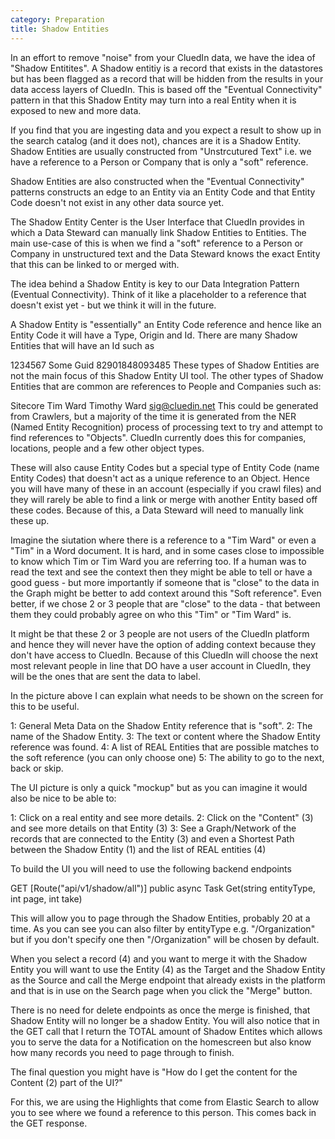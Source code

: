 ```yaml
---
category: Preparation
title: Shadow Entities
---
```


In an effort to remove "noise" from your CluedIn data, we have the idea of "Shadow Entitites". A Shadow entitiy is a record that exists in the datastores but has been flagged as a record that will be hidden from the results in your data access layers of CluedIn. This is based off the "Eventual Connectivity" pattern in that this Shadow Entity may turn into a real Entity when it is exposed to new and more data. 

If you find that you are ingesting data and you expect a result to show up in the search catalog (and it does not), chances are it is a Shadow Entity. Shadow Entities are usually constructed from "Unstrcutured Text" i.e. we have a reference to a Person or Company that is only a "soft" reference. 

Shadow Entities are also constructed when the "Eventual Connectivity" patterns constructs an edge to an Entity via an Entity Code and that Entity Code doesn't not exist in any other data source yet. 

The Shadow Entity Center is the User Interface that CluedIn provides in which a Data Steward can manually link Shadow Entities to Entities. The main use-case of this is when we find a "soft" reference to a Person or Company in unstructured text and the Data Steward knows the exact Entity that this can be linked to or merged with. 

The idea behind a Shadow Entity is key to our Data Integration Pattern (Eventual Connectivity). Think of it like a placeholder to a reference that doesn't exist yet - but we think it will in the future.

A Shadow Entity is "essentially" an Entity Code reference and hence like an Entity Code it will have a Type, Origin and Id. There are many Shadow Entities that will have an Id such as

1234567
Some Guid
82901848093485
These types of Shadow Entities are not the main focus of this Shadow Entity UI tool. The other types of Shadow Entities that are common are references to People and Companies such as:

Sitecore
Tim Ward
Timothy Ward
sig@cluedin.net
This could be generated from Crawlers, but a majority of the time it is generated from the NER (Named Entity Recognition) process of processing text to try and attempt to find references to "Objects". CluedIn currently does this for companies, locations, people and a few other object types.

These will also cause Entity Codes but a special type of Entity Code (name Entity Codes) that doesn't act as a unique reference to an Object. Hence you will have many of these in an account (especially if you crawl files) and they will rarely be able to find a link or merge with another Entity based off these codes. Because of this, a Data Steward will need to manually link these up.

Imagine the siutation where there is a reference to a "Tim Ward" or even a "Tim" in a Word document. It is hard, and in some cases close to impossible to know which Tim or Tim Ward you are referring too. If a human was to read the text and see the context then they might be able to tell or have a good guess - but more importantly if someone that is "close" to the data in the Graph might be better to add context around this "Soft reference". Even better, if we chose 2 or 3 people that are "close" to the data - that between them they could probably agree on who this "Tim" or "Tim Ward" is.

It might be that these 2 or 3 people are not users of the CluedIn platform and hence they will never have the option of adding context because they don't have access to CluedIn. Because of this CluedIn will choose the next most relevant people in line that DO have a user account in CluedIn, they will be the ones that are sent the data to label.

In the picture above I can explain what needs to be shown on the screen for this to be useful.

1: General Meta Data on the Shadow Entity reference that is "soft".
2: The name of the Shadow Entity.
3: The text or content where the Shadow Entity reference was found.
4: A list of REAL Entities that are possible matches to the soft reference (you can only choose one)
5: The ability to go to the next, back or skip.

The UI picture is only a quick "mockup" but as you can imagine it would also be nice to be able to:

1: Click on a real entity and see more details.
2: Click on the "Content" (3) and see more details on that Entity (3)
3: See a Graph/Network of the records that are connected to the Entity (3) and even a Shortest Path between the Shadow Entity (1) and the list of REAL entities (4)

To build the UI you will need to use the following backend endpoints

GET [Route("api/v1/shadow/all")]
public async Task Get(string entityType, int page, int take)

This will allow you to page through the Shadow Entities, probably 20 at a time. As you can see you can also filter by entityType e.g. "/Organization" but if you don't specify one then "/Organization" will be chosen by default.

When you select a record (4) and you want to merge it with the Shadow Entity you will want to use the Entity (4) as the Target and the Shadow Entity as the Source and call the Merge endpoint that already exists in the platform and that is in use on the Search page when you click the "Merge" button.

There is no need for delete endpoints as once the merge is finished, that Shadow Entity will no longer be a shadow Entity. You will also notice that in the GET call that I return the TOTAL amount of Shadow Entites which allows you to serve the data for a Notification on the homescreen but also know how many records you need to page through to finish.

The final question you might have is "How do I get the content for the Content (2) part of the UI?"

For this, we are using the Highlights that come from Elastic Search to allow you to see where we found a reference to this person. This comes back in the GET response.